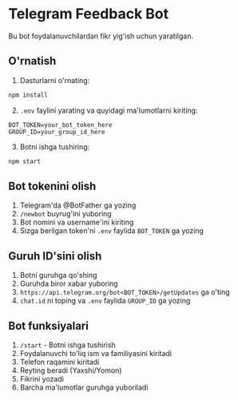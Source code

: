 # Telegram Feedback Bot

Bu bot foydalanuvchilardan fikr yig'ish uchun yaratilgan.

## O'rnatish

1. Dasturlarni o'rnating:

```bash
npm install
```

2. `.env` faylini yarating va quyidagi ma'lumotlarni kiriting:

```
BOT_TOKEN=your_bot_token_here
GROUP_ID=your_group_id_here
```

3. Botni ishga tushiring:

```bash
npm start
```

## Bot tokenini olish

1. Telegram'da @BotFather ga yozing
2. `/newbot` buyrug'ini yuboring
3. Bot nomini va username'ini kiriting
4. Sizga berilgan token'ni `.env` faylida `BOT_TOKEN` ga yozing

## Guruh ID'sini olish

1. Botni guruhga qo'shing
2. Guruhda biror xabar yuboring
3. `https://api.telegram.org/bot<BOT_TOKEN>/getUpdates` ga o'ting
4. `chat.id` ni toping va `.env` faylida `GROUP_ID` ga yozing

## Bot funksiyalari

1. `/start` - Botni ishga tushirish
2. Foydalanuvchi to'liq ism va familiyasini kiritadi
3. Telefon raqamini kiritadi
4. Reyting beradi (Yaxshi/Yomon)
5. Fikrini yozadi
6. Barcha ma'lumotlar guruhga yuboriladi
